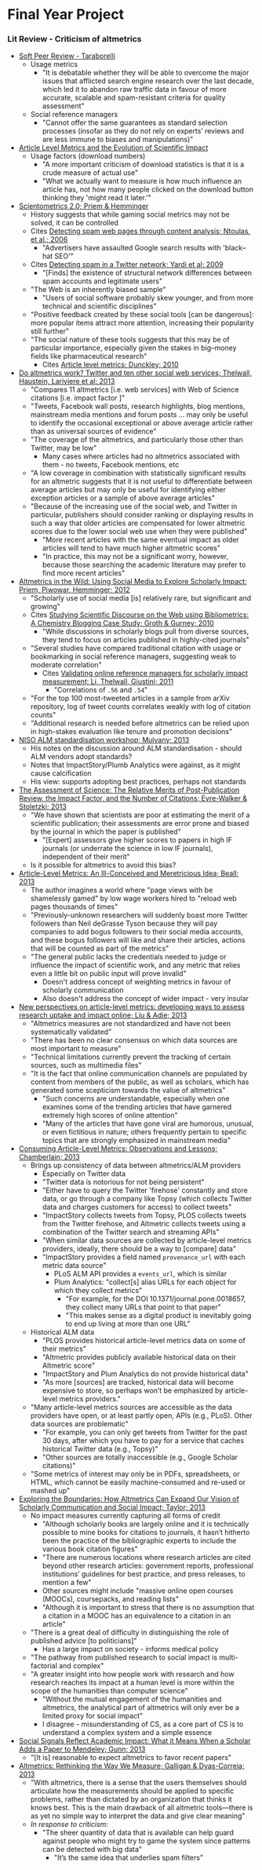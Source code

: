 
# Final Year Project
### Lit Review - Criticism of altmetrics

* [Soft Peer Review - Taraborelli](http://discovery.ucl.ac.uk/8279/1/8279.pdf)
	* Usage metrics
		* "It is debatable whether they will be able to overcome the major issues that afflicted search engine research over the last decade, which led it to abandon raw traffic data in favour of more accurate, scalable and spam-resistant criteria for quality assessment"
	* Social reference managers
		* "Cannot offer the same guarantees as standard selection processes (insofar as they do not rely on experts’ reviews and are less immune to biases and manipulations)"
* [Article Level Metrics and the Evolution of Scientific Impact](http://www.plosbiology.org/article/info:doi/10.1371/journal.pbio.1000242)
	* Usage factors (download numbers)
		* "A more important criticism of download statistics is that it is a crude measure of actual use"
		* "What we actually want to measure is how much influence an article has, not how many people clicked on the download button thinking they 'might read it later.'"
* [Scientometrics 2.0; Priem & Hemminger](http://firstmonday.org/ojs/index.php/fm/article/view/2874/2570)
	* History suggests that while gaming social metrics may not be solved, it can be controlled
	* Cites [Detecting spam web pages through content analysis; Ntoulas, et al.; 2006](http://dl.acm.org/citation.cfm?id=1135794)
		* "Advertisers have assaulted Google search results with 'black–hat SEO'"
	* Cites [Detecting spam in a Twitter network; Yardi et al; 2009](http://firstmonday.org/ojs/index.php/fm/article/view/2793/2431)
		* "[Finds] the existence of structural network differences between spam accounts and legitimate users"
	* "The Web is an inherently biased sample"
		* "Users of social software probably skew younger, and from more technical and scientific disciplines"
	* "Positive feedback created by these social tools [can be dangerous]: more popular items attract more attention, increasing their popularity still further"
	* "The social nature of these tools suggests that this may be of particular importance, especially given the stakes in big–money fields like pharmaceutical research"
		* Cites [Article level metrics; Dunckley; 2010](http://journalology.blogspot.co.uk/2010/02/article-level-metrics.html)
* [Do altmetrics work? Twitter and ten other social web services; Thelwall, Haustein, Lariviere et al; 2013](http://www.plosone.org/article/info%3Adoi%2F10.1371%2Fjournal.pone.0064841)
	* "Compares 11 altmetrics [i.e. web services] with Web of Science citations [i.e. impact factor	]"
	* "Tweets, Facebook wall posts, research highlights, blog mentions, mainstream media mentions and forum posts … may only be useful to identify the occasional exceptional or above average article rather than as universal sources of evidence"
	* "The coverage of the altmetrics, and particularly those other than Twitter, may be low"
		* Many cases where articles had no altmetrics associated with them - no tweets, Facebook mentions, etc
	* "A low coverage in combination with statistically significant results for an altmetric suggests that it is not useful to differentiate between average articles but may only be useful for identifying either exception articles or a sample of above average articles"
	* "Because of the increasing use of the social web, and Twitter in particular, publishers should consider ranking or displaying results in such a way that older articles are compensated for lower altmetric scores due to the lower social web use when they were published"
		* "More recent articles with the same eventual impact as older articles will tend to have much higher altmetric scores"
		* "In practice, this may not be a significant worry, however, because those searching the academic literature may prefer to find more recent articles"
* [Altmetrics in the Wild: Using Social Media to Explore Scholarly Impact; Priem, Piwowar, Hemminger; 2012](http://arxiv.org/abs/1203.4745)
	* "Scholarly use of social media [is] relatively rare, but significant and growing"
	* Cites [Studying Scientific Discourse on the Web using Bibliometrics: A Chemistry Blogging Case Study; Groth & Gurney; 2010](http://journal.webscience.org/308/2/websci10_submission_48.pdf)
		* "While discussions in scholarly blogs pull from diverse sources, they tend to focus on articles published in highly-cited journals"
	* "Several studies have compared traditional citation with usage or bookmarking in social reference managers, suggesting weak to moderate correlation"
		* Cites [Validating online reference managers for scholarly impact measurement; Li, Thelwall, Giustini; 2011](http://basie.exp.sis.pitt.edu/~christomer/lis2600/readings/li_validating.pdf)
			* "Correlations of `.56` and `.54`"
	* "For the top 100 most-tweeted articles in a sample from arXiv repository, log of tweet counts correlates weakly with log of citation counts"
	* "Additional research is needed before altmetrics can be relied upon in high-stakes evaluation like tenure and promotion decisions"
* [NISO ALM standardisation workshop; Mulvany; 2013](http://partiallyattended.com/2013/10/16/niso-alm-standardisation/)
	* His notes on the discussion around ALM standardisation - should ALM vendors adopt standards?
	* Notes that ImpactStory/Plumb Analytics were against, as it might cause calcification
	* His view: supports adopting best practices, perhaps not standards
* [The Assessment of Science: The Relative Merits of Post-Publication Review, the Impact Factor, and the Number of Citations; Eyre-Walker & Stoletzki; 2013](http://www.plosbiology.org/article/info%253Adoi%252F10.1371%252Fjournal.pbio.1001675)
	* "We have shown that scientists are poor at estimating the merit of a scientific publication; their assessments are error prone and biased by the journal in which the paper is published"
		* "[Expert] assessors give higher scores to papers in high IF journals (or underrate the science in low IF journals), independent of their merit"
	* Is it possible for altmetrics to avoid this bias?
* [Article-Level Metrics: An Ill-Conceived and Meretricious Idea; Beall; 2013](http://scholarlyoa.com/2013/08/01/article-level-metrics/)
	* The author imagines a world where "page views with be shamelessly gamed" by low wage workers hired to "reload web pages thousands of times"
	* "Previously-unknown researchers will suddenly boast more Twitter followers than Neil deGrasse Tyson because they will pay companies to add bogus followers to their social media accounts, and these bogus followers will like and share their articles, actions that will be counted as part of the metrics"
	* "The general public lacks the credentials needed to judge or influence the impact of scientific work, and any metric that relies even a little bit on public input will prove invalid"
		* Doesn't address concept of weighting metrics in favour of scholarly communication
		* Also doesn't address the concept of wider impact - very insular
* [New perspectives on article-level metrics: developing ways to assess research uptake and impact online; Liu & Adie; 2013](http://uksg.metapress.com/content/x65747080803n616/?genre=article&id=doi%253a10.1629%252f2048-7754.79)
	* "Altmetrics measures are not standardized and have not been systematically validated"
	* "There has been no clear consensus on which data sources are most important to measure"
	* "Technical limitations currently prevent the tracking of certain sources, such as multimedia files"
	* "It is the fact that online communication channels are populated by content from members of the public, as well as scholars, which has generated some scepticism towards the value of altmetrics"
		* "Such concerns are understandable, especially when one examines some of the trending articles that have garnered extremely high scores of online attention"
		* "Many of the articles that have gone viral are humorous, unusual, or even fictitious in nature; others frequently pertain to specific topics that are strongly emphasized in mainstream media"
* [Consuming Article-Level Metrics: Observations and Lessons; Chamberlain; 2013](http://www.niso.org/publications/isq/2013/v25no2/chamberlain/)
	* Brings up consistency of data between altmetrics/ALM providers
		* Especially on Twitter data
		* "Twitter data is notorious for not being persistent"
		* "Either have to query the Twitter 'firehose' constantly and store data, or go through a company like Topsy (which collects Twitter data and charges customers for access) to collect tweets"
		* "ImpactStory collects tweets from Topsy, PLOS collects tweets from the Twitter firehose, and Altmetric collects tweets using a combination of the Twitter search and streaming APIs"
		* "When similar data sources are collected by article-level metrics providers, ideally, there should be a way to [compare] data"
		* "ImpactStory provides a field named `provenance_url` with each metric data source"
			* PLoS ALM API provides a `events_url`, which is similar
			* Plum Analytics: "collect[s] alias URLs for each object for which they collect metrics"
				* "For example, for the DOI 10.1371/journal.pone.0018657, they collect many URLs that point to that paper"
				* "This makes sense as a digital product is inevitably going to end up living at more than one URL"
	* Historical ALM data
		* "PLOS provides historical article-level metrics data on some of their metrics"
		* "Altmetric provides publicly available historical data on their Altmetric score"
		* "ImpactStory and Plum Analytics do not provide historical data"
		* "As more [sources] are tracked, historical data will become expensive to store, so perhaps won’t be emphasized by article-level metrics providers."
	* "Many article-level metrics sources are accessible as the data providers have open, or at least partly open, APIs (e.g., PLoS). Other data sources are problematic"
		* "For example, you can only get tweets from Twitter for the past 30 days, after which you have to pay for a service that caches historical Twitter data (e.g., Topsy)"
		* "Other sources are totally inaccessible (e.g., Google Scholar citations)"
	* "Some metrics of interest may only be in PDFs, spreadsheets, or HTML, which cannot be easily machine-consumed and re-used or mashed up"
* [Exploring the Boundaries: How Altmetrics Can Expand Our Vision of Scholarly Communication and Social Impact; Taylor; 2013](http://www.niso.org/publications/isq/2013/v25no2/taylor/)
	* No impact measures currently capturing all forms of credit
		* "Although scholarly books are largely online and it is technically possible to mine books for citations to journals, it hasn’t hitherto been the practice of the bibliographic experts to include the various book citation figures"
		* "There are numerous locations where research articles are cited beyond other research articles: government reports, professional institutions’ guidelines for best practice, and press releases, to mention a few"
		* Other sources might include "massive online open courses (MOOCs), coursepacks, and reading lists"
		* "Although it is important to stress that there is no assumption that a citation in a MOOC has an equivalence to a citation in an article"
	* "There is a great deal of difficulty in distinguishing the role of published advice [to politicians]"
		* Has a large impact on society - informs medical policy
	* "The pathway from published research to social impact is multi-factorial and complex"
	* "A greater insight into how people work with research and how research reaches its impact at a human level is more within the scope of the humanities than computer science"
		* "Without the mutual engagement of the humanities and altmetrics, the analytical part of altmetrics will only ever be a limited proxy for social impact"
		* I disagree - misunderstanding of CS, as a core part of CS is to understand a complex system and a simple essence
* [Social Signals Reflect Academic Impact: What it Means When a Scholar Adds a Paper to Mendeley; Gunn; 2013](http://www.niso.org/publications/isq/2013/v25no2/gunn/)
	* "[It is] reasonable to expect altmetrics to favor recent papers"
* [Altmetrics: Rethinking the Way We Measure; Galligan & Dyas-Correia; 2013](http://www.sciencedirect.com/science/article/pii/S009879131300004X)
	* "With altmetrics, there is a sense that the users themselves should articulate how the measurements should be applied to specific problems, rather than dictated by an organization that thinks it knows best. This is the main drawback of all altmetric tools—there is as yet no simple way to interpret the data and give clear meaning"
	* _In response to criticism_:
		* "The sheer quantity of data that is available can help guard against people who might try to game the system since patterns can be detected with big data"
			* "It’s the same idea that underlies spam filters"